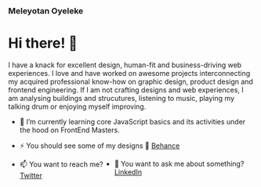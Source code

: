 ### Meleyotan Oyeleke

<!--
**Meleyotan/Meleyotan** is a ✨ _special_ ✨ repository because its `README.md` (this file) appears on your GitHub profile.

Here are some ideas to get you started:

- 🔭 I’m currently working on ...
- 🌱 I’m currently learning ...
- 👯 I’m looking to collaborate on ...
- 🤔 I’m looking for help with ...
- 💬 Ask me about ...
- 📫 How to reach me: ...
- 😄 Pronouns: ...
- ⚡ Fun fact: ...
-->

# Hi there! 👋
<p> I have a knack for excellent design, human-fit and business-driving web experiences. I love and have worked on awesome projects interconnecting my acquired professional know-how on graphic design, product design and frontend engineering.
If I am not crafting designs and web experiences, I am analysing buildings and strucutures, listening to music, playing my talking drum or enjoying myself improving.

- 🌱 I’m currently learning core JavaScript basics and its activities under the hood on FrontEnd Masters.

- ⚡ You should see some of my designs 🔗 <a href="https://behance.net/oyelekemeleyot">Behance</a>
<ul style="display:flex">
  <li>📫 You want to reach me?<a href="http://twitter.com/MeleyotanO">Twitter</a></li>
  <li>💬 You want to ask me about something?<a href="http://linkedin.com/meleyotan%20oyeleke">LinkedIn</a></li>
</ul>


